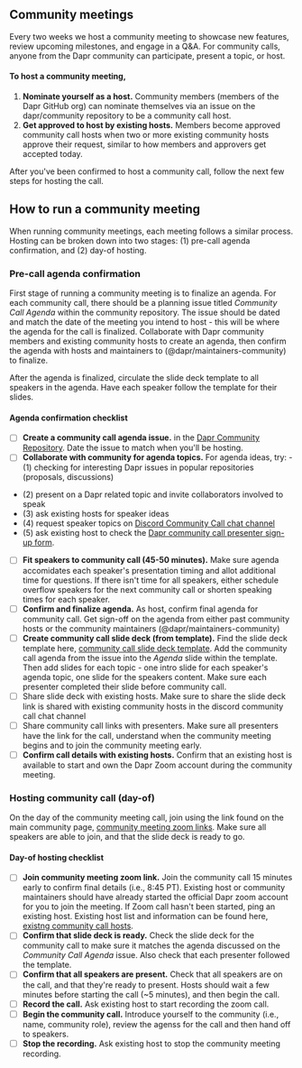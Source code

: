 ## Community meetings
Every two weeks we host a community meeting to showcase new features, review upcoming milestones, and engage in a Q&A. For community calls, anyone from the Dapr community can participate, present a topic, or host.

#### To host a community meeting, 
1. **Nominate yourself as a host.** Community members (members of the Dapr GitHub org) can nominate themselves via an issue on the dapr/community repository to be a community call host. 
2. **Get approved to host by existing hosts.** Members become approved community call hosts when two or more existing community hosts approve their request, similar to how members and approvers get accepted today.

After you've been confirmed to host a community call, follow the next few steps for hosting the call. 

## How to run a community meeting
When running community meetings, each meeting follows a similar process. Hosting can be broken down into two stages: (1) pre-call agenda confirmation, and (2) day-of hosting. 

### Pre-call agenda confirmation 
First stage of running a community meeting is to finalize an agenda. For each community call, there should be a planning issue titled  _Community Call Agenda_  within the community repository. The issue should be dated and match the date of the meeting you intend to host - this will be where the agenda for the call is finalized. Collaborate with Dapr community members and existing community hosts to create an agenda, then confirm the agenda with hosts and maintainers to (@dapr/maintainers-community) to finalize. 

After the agenda is finalized, circulate the slide deck template to all speakers in the agenda. Have each speaker follow the template for their slides.

#### Agenda confirmation checklist
- [ ] **Create a community call agenda issue.** in the [Dapr Community Repository](https://github.com/dapr/community). Date the issue to match when you'll be hosting.
- [ ] **Collaborate with community for agenda topics.** For agenda ideas, try: - (1) checking for interesting Dapr issues in popular repositories (proposals, discussions)
- (2) present on a Dapr related topic and invite collaborators involved to speak
- (3) ask existing hosts for speaker ideas
- (4) request speaker topics on [Discord Community Call chat channel](https://discord.com/invite/ptHhX6jc34)
- (5) ask existing host to check the [Dapr community call presenter sign-up form](https://forms.gle/Aa9L8iK32J4MBkxj7).
- [ ] **Fit speakers to community call (45-50 minutes).** Make sure agenda accomidates each speaker's presentation timing and allot additional time for questions. If there isn't time for all speakers, either schedule overflow speakers for the next community call or shorten speaking times for each speaker.
- [ ] **Confirm and finalize agenda.** As host, confirm final agenda for community call. Get sign-off on the agenda from either past community hosts or the community maintainers (@dapr/maintainers-community)
- [ ] **Create community call slide deck (from template).** Find the slide deck template here, [community call slide deck template](community-call-slide-deck-template.md). Add the community call agenda from the issue into the _Agenda_ slide within the template. Then add slides for each topic - one intro slide for each speaker's agenda topic, one slide for the speakers content. Make sure each presenter completed their slide before community call. 
- [ ] Share slide deck with existing hosts. Make sure to share the slide deck link is shared with existing community hosts in the discord community call chat channel
- [ ] Share community call links with presenters. Make sure all presenters have the link for the call, understand when the community meeting begins and to join the community meeting early. 
- [ ] **Confirm call details with existing hosts.** Confirm that an existing host is available to start and own the Dapr Zoom account during the community meeting. 

### Hosting community call (day-of)
On the day of the community meeting call, join using the link found on the main community page, [community meeting zoom links](https://github.com/dapr/community#community-meetings). Make sure all speakers are able to join, and that the slide deck is ready to go.

#### Day-of hosting checklist
- [ ] **Join community meeting zoom link.** Join the community call 15 minutes early to confirm final details (i.e., 8:45 PT). Existing host or community maintainers should have already started the official Dapr zoom account for you to join the meeting. If Zoom call hasn't been started, ping an existing host. Existing host list and information can be found here, [existng community call hosts](existing-hosts.md). 
- [ ] **Confirm that slide deck is ready.** Check the slide deck for the community call to make sure it matches the agenda discussed on the _Community Call Agenda_ issue. Also check that each presenter followed the template.
- [ ] **Confirm that all speakers are present.** Check that all speakers are on the call, and that they're ready to present. Hosts should wait a few minutes before starting the call (~5 minutes), and then begin the call. 
- [ ] **Record the call.** Ask existing host to start recording the zoom call. 
- [ ] **Begin the community call.** Introduce yourself to the community (i.e., name, community role), review the agenss for the call and then hand off to speakers. 
- [ ] **Stop the recording.** Ask existing host to stop the community meeting recording. 
